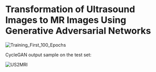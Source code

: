 # Transformation of Ultrasound Images to MR Images Using Generative Adversarial Networks




![Training_First_100_Epochs](https://github.com/mohammadrezashahsavari/Ultrasound-to-MRI-Transformation/assets/76266892/5b4e91bc-75c2-46ff-9985-d53ffb7c77a9)






    
CycleGAN output sample on the test set:

![US2MRI](https://github.com/mohammadrezashahsavari/Ultrasound-to-MRI-Slice-Transformation/assets/76266892/e18fed31-1bc1-46ec-8b41-9d1a239191f3)
